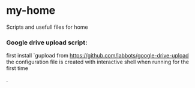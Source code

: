 # my-home
Scripts and usefull files for home


### Google drive upload script:
first install `gupload from https://github.com/labbots/google-drive-upload
the configuration file is created with interactive shell when running for the first time



.
